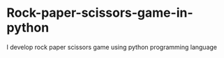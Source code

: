 # Rock-paper-scissors-game-in-python
I develop rock paper scissors game using python programming language
